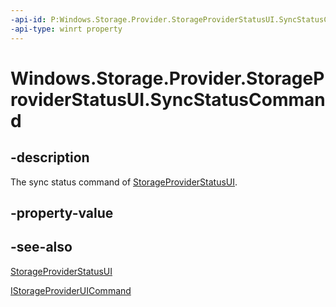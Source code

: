 ```yaml
---
-api-id: P:Windows.Storage.Provider.StorageProviderStatusUI.SyncStatusCommand
-api-type: winrt property
---
```


# Windows.Storage.Provider.StorageProviderStatusUI.SyncStatusCommand

<!--
public Windows.Storage.Provider.IStorageProviderUICommand SyncStatusCommand { get; set; }
-->

## -description

The sync status command of [StorageProviderStatusUI](storageproviderstatusui.md).

## -property-value

## -see-also

[StorageProviderStatusUI](storageproviderstatusui.md)

[IStorageProviderUICommand](istorageprovideruicommand.md)
